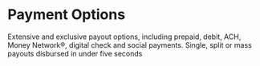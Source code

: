 # Payment Options

Extensive and exclusive payout options, including prepaid, debit, ACH, Money Network®, digital check and social payments. Single, split or mass payouts disbursed in under five seconds